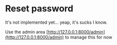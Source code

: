 # Reset password

It's not implemented yet... yeap, it's sucks I know.

Use the admin area [http://127.0.0.1:8000/admin](http://127.0.0.1:8000/admin) to manage this for now